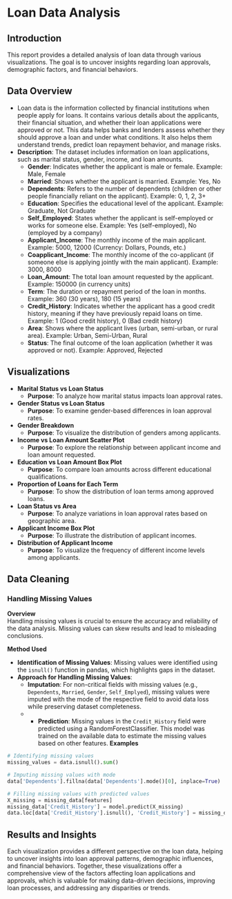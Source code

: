 # Loan Data Analysis

## Introduction
This report provides a detailed analysis of loan data through various visualizations. The goal is to uncover insights regarding loan approvals, demographic factors, and financial behaviors.

## Data Overview
- Loan data is the information collected by financial institutions when people apply for loans. It contains various details about the applicants, their financial situation, and whether their loan applications were approved or not. This data helps banks and lenders assess whether they should approve a loan and under what conditions. It also helps them understand trends, predict loan repayment behavior, and manage risks.
- **Description**: The dataset includes information on loan applications, such as marital status, gender, income, and loan amounts.
  - **Gender**: Indicates whether the applicant is male or female.
Example: Male, Female
  - **Married**: Shows whether the applicant is married.
Example: Yes, No
  - **Dependents**: Refers to the number of dependents (children or other people financially reliant on the applicant).
Example: 0, 1, 2, 3+
  - **Education**: Specifies the educational level of the applicant.
Example: Graduate, Not Graduate
  - **Self_Employed**: States whether the applicant is self-employed or works for someone else.
Example: Yes (self-employed), No (employed by a company)
  - **Applicant_Income**: The monthly income of the main applicant.
Example: 5000, 12000 (Currency: Dollars, Pounds, etc.)
  - **Coapplicant_Income**: The monthly income of the co-applicant (if someone else is applying jointly with the main applicant).
Example: 3000, 8000
  - **Loan_Amount**: The total loan amount requested by the applicant.
Example: 150000 (in currency units)
  - **Term**: The duration or repayment period of the loan in months.
Example: 360 (30 years), 180 (15 years)
  - **Credit_History**: Indicates whether the applicant has a good credit history, meaning if they have previously repaid loans on time.
Example: 1 (Good credit history), 0 (Bad credit history)
  - **Area**: Shows where the applicant lives (urban, semi-urban, or rural area).
Example: Urban, Semi-Urban, Rural
  - **Status**: The final outcome of the loan application (whether it was approved or not).
Example: Approved, Rejected


## Visualizations
- **Marital Status vs Loan Status**
  - **Purpose**: To analyze how marital status impacts loan approval rates.
- **Gender Status vs Loan Status**
  - **Purpose**: To examine gender-based differences in loan approval rates.
- **Gender Breakdown**
  - **Purpose**: To visualize the distribution of genders among applicants.
- **Income vs Loan Amount Scatter Plot**
  - **Purpose**: To explore the relationship between applicant income and loan amount requested.
- **Education vs Loan Amount Box Plot**
  - **Purpose**: To compare loan amounts across different educational qualifications.
- **Proportion of Loans for Each Term**
  - **Purpose**: To show the distribution of loan terms among approved loans.
- **Loan Status vs Area**
  - **Purpose**: To analyze variations in loan approval rates based on geographic area.
- **Applicant Income Box Plot**
  - **Purpose**: To illustrate the distribution of applicant incomes.
- **Distribution of Applicant Income**
  - **Purpose**: To visualize the frequency of different income levels among applicants.

## Data Cleaning

### Handling Missing Values

**Overview**  
Handling missing values is crucial to ensure the accuracy and reliability of the data analysis. Missing values can skew results and lead to misleading conclusions.

**Method Used**  
- **Identification of Missing Values**: Missing values were identified using the `isnull()` function in pandas, which highlights gaps in the dataset.
- **Approach for Handling Missing Values**:
  - **Imputation**: For non-critical fields with missing values (e.g., `Dependents`, `Married`, `Gender`,  `Self_Emplyed`), missing values were imputed with the mode of the respective field to avoid data loss while preserving dataset completeness.
  - - **Prediction**: Missing values in the `Credit_History` field were predicted using a RandomForestClassifier. This model was trained on the available data to estimate the missing values based on other features.
**Examples**  
```python
# Identifying missing values
missing_values = data.isnull().sum()

# Imputing missing values with mode
data['Dependents'].fillna(data['Dependents'].mode()[0], inplace=True)

# Filling missing values with predicted values
X_missing = missing_data[features]
missing_data['Credit_History'] = model.predict(X_missing)
data.loc[data['Credit_History'].isnull(), 'Credit_History'] = missing_data['Credit_History']
```

## Results and Insights
Each visualization provides a different perspective on the loan data, helping to uncover insights into loan approval patterns, demographic influences, and financial behaviors. Together, these visualizations offer a comprehensive view of the factors affecting loan applications and approvals, which is valuable for making data-driven decisions, improving loan processes, and addressing any disparities or trends.

